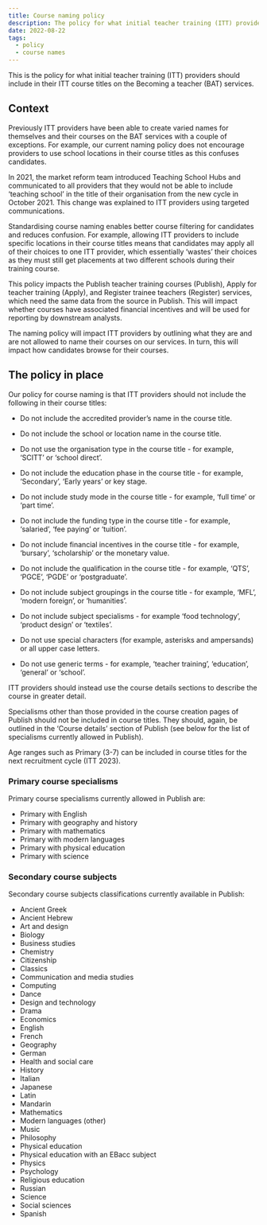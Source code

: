 ```yaml
---
title: Course naming policy
description: The policy for what initial teacher training (ITT) providers should include in their ITT course titles
date: 2022-08-22
tags:
  - policy
  - course names
---
```


This is the policy for what initial teacher training (ITT) providers should include in their ITT course titles on the Becoming a teacher (BAT) services.

## Context

Previously ITT providers have been able to create varied names for themselves and their courses on the BAT services with a couple of exceptions. For example, our current naming policy does not encourage providers to use school locations in their course titles as this confuses candidates.

In 2021, the market reform team introduced Teaching School Hubs and communicated to all providers that they would not be able to include ‘teaching school’ in the title of their organisation from the new cycle in October 2021. This change was explained to ITT providers using targeted communications.

Standardising course naming enables better course filtering for candidates and reduces confusion. For example, allowing ITT providers to include specific locations in their course titles means that candidates may apply all of their choices to one ITT provider, which essentially ‘wastes’ their choices as they must still get placements at two different schools during their training course.

This policy impacts the Publish teacher training courses (Publish), Apply for teacher training (Apply), and Register trainee teachers (Register) services, which need the same data from the source in Publish. This will impact whether courses have associated financial incentives and will be used for reporting by downstream analysts.

The naming policy will impact ITT providers by outlining what they are and are not allowed to name their courses on our services. In turn, this will impact how candidates browse for their courses.

## The policy in place

Our policy for course naming is that ITT providers should not include the following in their course titles:

- Do not include the accredited provider’s name in the course title.

- Do not include the school or location name in the course title.

- Do not use the organisation type in the course title - for example, ‘SCITT’ or ‘school direct’.

- Do not include the education phase in the course title - for example, ‘Secondary’, ‘Early years’ or key stage.

- Do not include study mode in the course title - for example, ‘full time’ or ‘part time’.

- Do not include the funding type in the course title - for example, ‘salaried’, ‘fee paying’ or ‘tuition’.

- Do not include financial incentives in the course title - for example, ‘bursary’, ‘scholarship’ or the monetary value.

- Do not include the qualification in the course title - for example, ‘QTS’, ‘PGCE’, ‘PGDE’ or ‘postgraduate’.

- Do not include subject groupings in the course title - for example, ‘MFL’, ‘modern foreign’, or ‘humanities’.

- Do not include subject specialisms - for example ‘food technology’, ‘product design’ or ‘textiles’.

- Do not use special characters (for example, asterisks and ampersands) or all upper case letters.

- Do not use generic terms - for example, ‘teacher training’, ‘education’, ‘general’ or ‘school’.

ITT providers should instead use the course details sections to describe the course in greater detail.

Specialisms other than those provided in the course creation pages of Publish should not be included in course titles. They should, again, be outlined in the ‘Course details’ section of Publish (see below for the list of specialisms currently allowed in Publish).

Age ranges such as Primary (3-7) can be included in course titles for the next recruitment cycle (ITT 2023).

### Primary course specialisms

Primary course specialisms currently allowed in Publish are:

- Primary with English
- Primary with geography and history
- Primary with mathematics
- Primary with modern languages
- Primary with physical education
- Primary with science

### Secondary course subjects

Secondary course subjects classifications currently available in Publish:

- Ancient Greek
- Ancient Hebrew
- Art and design
- Biology
- Business studies
- Chemistry
- Citizenship
- Classics
- Communication and media studies
- Computing
- Dance
- Design and technology
- Drama
- Economics
- English
- French
- Geography
- German
- Health and social care
- History
- Italian
- Japanese
- Latin
- Mandarin
- Mathematics
- Modern languages (other)
- Music
- Philosophy
- Physical education
- Physical education with an EBacc subject
- Physics
- Psychology
- Religious education
- Russian
- Science
- Social sciences
- Spanish
